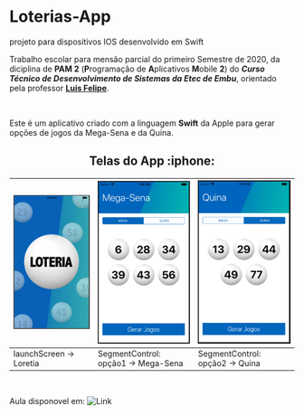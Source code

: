 # Loterias-App
projeto para dispositivos IOS desenvolvido em Swift

Trabalho escolar para mensão parcial do primeiro Semestre de 2020, da diciplina de **PAM 2** (**P**rogramação de **A**plicativos **M**obile **2**) do **_Curso Técnico de Desenvolvimento de Sistemas da Etec de Embu_**, orientado pela professor [**Luis Felipe**](https://github.com/LFelipe-sb).

<br>
<p>Este é um aplicativo criado com a linguagem <b>Swift</b> da Apple para gerar opções de jogos da Mega-Sena e da Quina.</p>

<h2 align="center">
  Telas do App :iphone:
</h2>              

|![loteria](https://github.com/RenanSN/Loterias-App/blob/master/img-README/img-loteria.PNG)|![megasena](https://github.com/RenanSN/Loterias-App/blob/master/img-README/img-megasena.PNG)|![quina](https://github.com/RenanSN/Loterias-App/blob/master/img-README/img-quina.PNG)|
|----------------|-------------------------------|-------------------------------|
|launchScreen -> Loretia |SegmentControl: opção1 -> Mega-Sena |SegmentControl: opção2 -> Quina |

<br>

Aula disponovel em: ![Link](https://www.youtube.com/watch?v=MZ1stLWZAFM&t=4302s)
